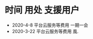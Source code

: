 #  时间              用处             支援用户
  
+ 2020-4-8      平台云服务等费用        一期一会
+ 2020-3-22     平台云服务等费用        風.
